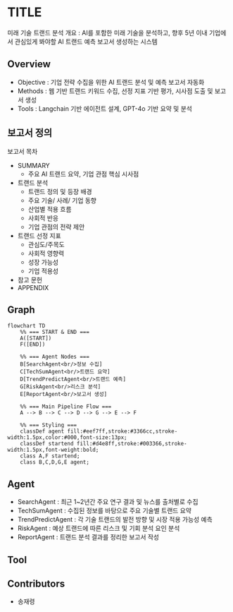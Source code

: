 # TITLE
미래 기술 트랜드 분석
개요 : AI를 포함한 미래 기술을 분석하고, 향후 5년 이내 기업에서 관심있게 봐야할 AI 트랜드 예측 보고서 생성하는 시스템

## Overview

- Objective : 기업 전략 수집을 위한 AI 트랜드 분석 및 예측 보고서 자동화
- Methods : 웹 기반 트랜드 키워드 수집, 선정 지표 기반 평가, 시사점 도출 및 보고서 생성
- Tools : Langchain 기반 에이전트 설계, GPT-4o 기반 요약 및 분석

## 보고서 정의  
보고서 목차
- SUMMARY 
    - 주요 AI 트랜드 요약, 기업 관점 핵심 시사점
- 트랜드 분석
    - 트랜드 정의 및 등장 배경
    - 주요 기술/ 사례/ 기업 동향
    - 산업별 적용 흐름
    - 사회적 반응
    - 기업 관점의 전략 제안
- 트랜드 선정 지표
    - 관심도/주목도
    - 사회적 영향력
    - 성장 가능성
    - 기업 적용성
- 참고 문헌
- APPENDIX

## Graph
```mermaid
flowchart TD
    %% === START & END ===
    A([START])
    F([END])

    %% === Agent Nodes ===
    B[SearchAgent<br/>정보 수집]
    C[TechSumAgent<br/>트랜드 요약]
    D[TrendPredictAgent<br/>트랜드 예측]
    G[RiskAgent<br/>리스크 분석]
    E[ReportAgent<br/>보고서 생성]

    %% === Main Pipeline Flow ===
    A --> B --> C --> D --> G --> E --> F

    %% === Styling ===
    classDef agent fill:#eef7ff,stroke:#3366cc,stroke-width:1.5px,color:#000,font-size:13px;
    classDef startend fill:#d4e8ff,stroke:#003366,stroke-width:1.5px,font-weight:bold;
    class A,F startend;
    class B,C,D,G,E agent;
```

## Agent
- SearchAgent : 최근 1~2년간 주요 연구 결과 및 뉴스를 출처별로 수집
- TechSumAgent : 수집된 정보를 바탕으로 주요 기술별 트랜드 요약
- TrendPredictAgent : 각 기술 트랜드의 발전 방향 및 시장 적용 가능성 예측
- RiskAgent : 예상 트랜드에 따른 리스크 및 기회 분석 요인 분석
- ReportAgent : 트랜드 분석 결과를 정리한 보고서 작성


## Tool

## Contributors 
- 송재령
